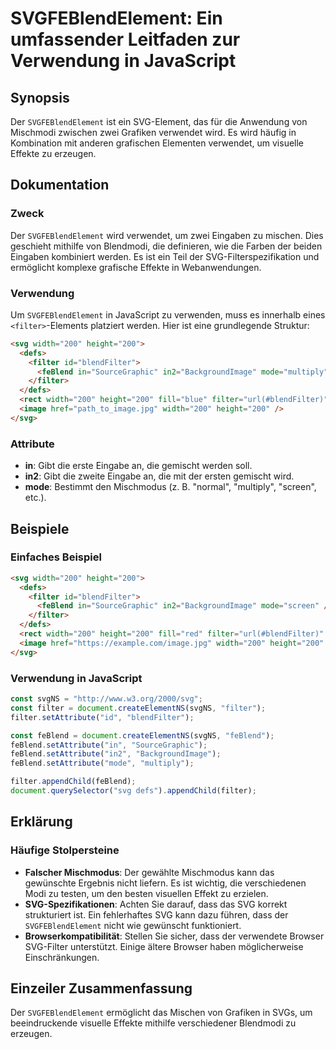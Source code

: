 <!--
Meta Description: # SVGFEBlendElement: Ein umfassender Leitfaden zur Verwendung in JavaScript ## Synopsis Der `SVGFEBlendElement` ist ein SVG-Element, das für die Anwen...
Meta Keywords: filter, svg, 200, der, die
-->

# SVGFEBlendElement: Ein umfassender Leitfaden zur Verwendung in JavaScript

## Synopsis
Der `SVGFEBlendElement` ist ein SVG-Element, das für die Anwendung von Mischmodi zwischen zwei Grafiken verwendet wird. Es wird häufig in Kombination mit anderen grafischen Elementen verwendet, um visuelle Effekte zu erzeugen.

## Dokumentation
### Zweck
Der `SVGFEBlendElement` wird verwendet, um zwei Eingaben zu mischen. Dies geschieht mithilfe von Blendmodi, die definieren, wie die Farben der beiden Eingaben kombiniert werden. Es ist ein Teil der SVG-Filterspezifikation und ermöglicht komplexe grafische Effekte in Webanwendungen.

### Verwendung
Um `SVGFEBlendElement` in JavaScript zu verwenden, muss es innerhalb eines `<filter>`-Elements platziert werden. Hier ist eine grundlegende Struktur:

```html
<svg width="200" height="200">
  <defs>
    <filter id="blendFilter">
      <feBlend in="SourceGraphic" in2="BackgroundImage" mode="multiply" />
    </filter>
  </defs>
  <rect width="200" height="200" fill="blue" filter="url(#blendFilter)" />
  <image href="path_to_image.jpg" width="200" height="200" />
</svg>
```

### Attribute
- **in**: Gibt die erste Eingabe an, die gemischt werden soll.
- **in2**: Gibt die zweite Eingabe an, die mit der ersten gemischt wird.
- **mode**: Bestimmt den Mischmodus (z. B. "normal", "multiply", "screen", etc.).

## Beispiele
### Einfaches Beispiel

```html
<svg width="200" height="200">
  <defs>
    <filter id="blendFilter">
      <feBlend in="SourceGraphic" in2="BackgroundImage" mode="screen" />
    </filter>
  </defs>
  <rect width="200" height="200" fill="red" filter="url(#blendFilter)" />
  <image href="https://example.com/image.jpg" width="200" height="200" />
</svg>
```

### Verwendung in JavaScript

```javascript
const svgNS = "http://www.w3.org/2000/svg";
const filter = document.createElementNS(svgNS, "filter");
filter.setAttribute("id", "blendFilter");

const feBlend = document.createElementNS(svgNS, "feBlend");
feBlend.setAttribute("in", "SourceGraphic");
feBlend.setAttribute("in2", "BackgroundImage");
feBlend.setAttribute("mode", "multiply");

filter.appendChild(feBlend);
document.querySelector("svg defs").appendChild(filter);
```

## Erklärung
### Häufige Stolpersteine
- **Falscher Mischmodus**: Der gewählte Mischmodus kann das gewünschte Ergebnis nicht liefern. Es ist wichtig, die verschiedenen Modi zu testen, um den besten visuellen Effekt zu erzielen.
- **SVG-Spezifikationen**: Achten Sie darauf, dass das SVG korrekt strukturiert ist. Ein fehlerhaftes SVG kann dazu führen, dass der `SVGFEBlendElement` nicht wie gewünscht funktioniert.
- **Browserkompatibilität**: Stellen Sie sicher, dass der verwendete Browser SVG-Filter unterstützt. Einige ältere Browser haben möglicherweise Einschränkungen.

## Einzeiler Zusammenfassung
Der `SVGFEBlendElement` ermöglicht das Mischen von Grafiken in SVGs, um beeindruckende visuelle Effekte mithilfe verschiedener Blendmodi zu erzeugen.
